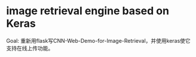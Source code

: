 # image retrieval engine based on Keras

Goal:
重新用flask写CNN-Web-Demo-for-Image-Retrieval，并使用keras使它支持在线上传功能。
